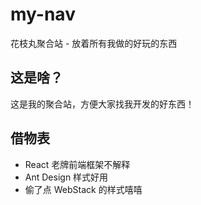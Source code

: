 # my-nav
花枝丸聚合站 - 放着所有我做的好玩的东西

## 这是啥？
这是我的聚合站，方便大家找我开发的好东西！

## 借物表
+ React 老牌前端框架不解释
+ Ant Design 样式好用
+ 偷了点 WebStack 的样式嘻嘻